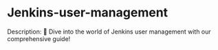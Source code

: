 # Jenkins-user-management
Description: 🚀 Dive into the world of Jenkins user management with our comprehensive guide! 
